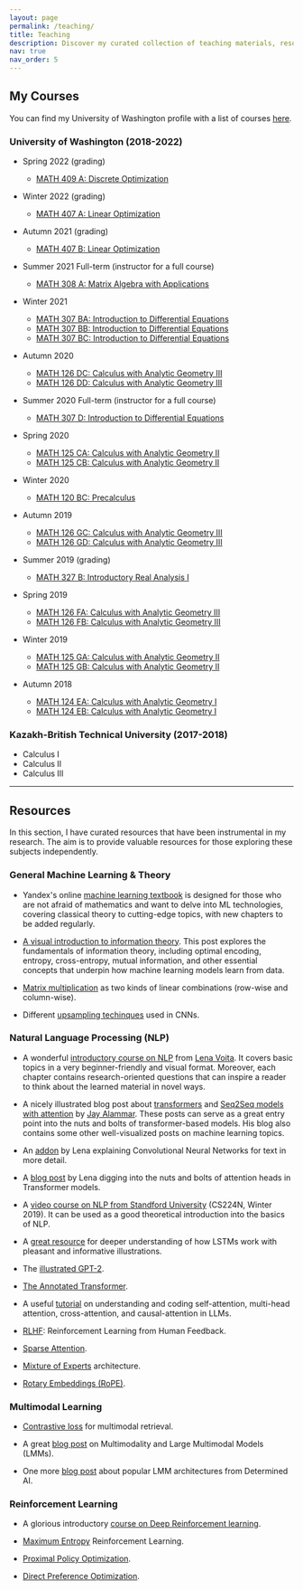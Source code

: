 ```yaml
---
layout: page
permalink: /teaching/
title: Teaching
description: Discover my curated collection of teaching materials, resources, and expert tips, drawn from my university studies, teaching experience, and professional expertise. Empower your learning and growth with valuable insights and practical tools
nav: true
nav_order: 5
---
```


## My Courses

You can find my University of Washington profile with a list of courses [here](https://math.washington.edu/people/ravil-mussabayev).

### University of Washington (2018-2022)

- Spring 2022 (grading)
  - [MATH 409 A: Discrete Optimization](https://math.washington.edu/courses/2022/spring/math/409/a)  

- Winter 2022 (grading)
  - [MATH 407 A: Linear Optimization](https://math.washington.edu/courses/2022/winter/math/407/a) 

- Autumn 2021 (grading)
  - [MATH 407 B: Linear Optimization](https://math.washington.edu/courses/2021/autumn/math/407/b)

- Summer 2021 Full-term (instructor for a full course)
  - [MATH 308 A: Matrix Algebra with Applications](https://math.washington.edu/courses/2021/summer/math/308/a)

- Winter 2021
  - [MATH 307 BA: Introduction to Differential Equations](https://math.washington.edu/courses/2021/winter/math/307/ba)
  - [MATH 307 BB: Introduction to Differential Equations](https://math.washington.edu/courses/2021/winter/math/307/bb)
  - [MATH 307 BC: Introduction to Differential Equations](https://math.washington.edu/courses/2021/winter/math/307/bc)

- Autumn 2020
  - [MATH 126 DC: Calculus with Analytic Geometry III](https://math.washington.edu/courses/2020/autumn/math/126/dc)
  - [MATH 126 DD: Calculus with Analytic Geometry III](https://math.washington.edu/courses/2020/autumn/math/126/dd)

- Summer 2020 Full-term (instructor for a full course)
  - [MATH 307 D: Introduction to Differential Equations](https://math.washington.edu/courses/2020/summer/math/307/d)

- Spring 2020
  - [MATH 125 CA: Calculus with Analytic Geometry II](https://math.washington.edu/courses/2020/spring/math/125/ca)
  - [MATH 125 CB: Calculus with Analytic Geometry II](https://math.washington.edu/courses/2020/spring/math/125/cb)

- Winter 2020
  - [MATH 120 BC: Precalculus](https://math.washington.edu/courses/2020/winter/math/120/bc)

- Autumn 2019
  - [MATH 126 GC: Calculus with Analytic Geometry III](https://math.washington.edu/courses/2019/autumn/math/126/gc)
  - [MATH 126 GD: Calculus with Analytic Geometry III](https://math.washington.edu/courses/2019/autumn/math/126/gd)

- Summer 2019 (grading)
  - [MATH 327 B: Introductory Real Analysis I](https://math.washington.edu/courses/2019/summer/math/327/b)

- Spring 2019 
  - [MATH 126 FA: Calculus with Analytic Geometry III](https://math.washington.edu/courses/2019/spring/math/126/fa)
  - [MATH 126 FB: Calculus with Analytic Geometry III](https://math.washington.edu/courses/2019/spring/math/126/fb)

- Winter 2019
  - [MATH 125 GA: Calculus with Analytic Geometry II](https://math.washington.edu/courses/2019/winter/math/125/ga)
  - [MATH 125 GB: Calculus with Analytic Geometry II](https://math.washington.edu/courses/2019/winter/math/125/gb)

- Autumn 2018
  - [MATH 124 EA: Calculus with Analytic Geometry I](https://math.washington.edu/courses/2018/autumn/math/124/ea)
  - [MATH 124 EB: Calculus with Analytic Geometry I](https://math.washington.edu/courses/2018/autumn/math/124/eb)

### Kazakh-British Technical University (2017-2018)

- Calculus I
- Calculus II
- Calculus III

---

## Resources

In this section, I have curated resources that have been instrumental in my research. The aim is to provide valuable resources for those exploring these subjects independently.

### General Machine Learning & Theory

- Yandex's online [machine learning textbook](https://education.yandex.ru/handbook/ml) is designed for those who are not afraid of mathematics and want to delve into ML technologies, covering classical theory to cutting-edge topics, with new chapters to be added regularly.

- [A visual introduction to information theory](https://colah.github.io/posts/2015-09-Visual-Information/). This post explores the fundamentals of information theory, including optimal encoding, entropy, cross-entropy, mutual information, and other essential concepts that underpin how machine learning models learn from data.

- [Matrix multiplication](https://eli.thegreenplace.net/2015/visualizing-matrix-multiplication-as-a-linear-combination/) as two kinds of linear combinations (row-wise and column-wise).

- Different [upsampling techinques](https://mriquestions.com/upsampling.html) used in CNNs.

### Natural Language Processing (NLP)

- A wonderful [introductory course on NLP](https://lena-voita.github.io/nlp_course.html) from [Lena Voita](https://lena-voita.github.io/). It covers basic topics in a very beginner-friendly and visual format. Moreover, each chapter contains research-oriented questions that can inspire a reader to think about the learned material in novel ways.

- A nicely illustrated blog post about [transformers](https://jalammar.github.io/illustrated-transformer/) and [Seq2Seq models with attention](https://jalammar.github.io/visualizing-neural-machine-translation-mechanics-of-seq2seq-models-with-attention/) by [Jay Alammar](https://jalammar.github.io/). These posts can serve as a great entry point into the nuts and bolts of transformer-based models. His blog also contains some other well-visualized posts on machine learning topics.

- An [addon](https://lena-voita.github.io/nlp_course/models/convolutional.html) by Lena explaining Convolutional Neural Networks for text in more detail.

- A [blog post](https://lena-voita.github.io/posts/acl19_heads.html) by Lena digging into the nuts and bolts of attention heads in Transformer models.

- A [video course on NLP from Standford University](https://youtu.be/8rXD5-xhemo) (CS224N, Winter 2019). It can be used as a good theoretical introduction into the basics of NLP.

- A [great resource](https://colah.github.io/posts/2015-08-Understanding-LSTMs/) for deeper understanding of how LSTMs work with pleasant and informative illustrations.

- The [illustrated GPT-2](https://jalammar.github.io/illustrated-gpt2/).

- [The Annotated Transformer](http://nlp.seas.harvard.edu/annotated-transformer/).

- A useful [tutorial](https://magazine.sebastianraschka.com/p/understanding-and-coding-self-attention#%C2%A7cross-attention) on understanding and coding self-attention, multi-head attention, cross-attention, and causal-attention in LLMs.

- [RLHF](https://huyenchip.com/2023/05/02/rlhf.html): Reinforcement Learning from Human Feedback.

- [Sparse Attention](https://arxiv.org/pdf/1904.10509v1).

- [Mixture of Experts](https://huggingface.co/blog/moe) architecture.

- [Rotary Embeddings (RoPE)](https://blog.eleuther.ai/rotary-embeddings/).

### Multimodal Learning

- [Contrastive loss](https://gombru.github.io/2019/04/03/ranking_loss/) for multimodal retrieval.

- A great [blog post](https://huyenchip.com/2023/10/10/multimodal.html) on Multimodality and Large Multimodal Models (LMMs).

- One more [blog post](https://www.determined.ai/blog/multimodal-llms) about popular LMM architectures from Determined AI.

### Reinforcement Learning

- A glorious introductory [course on Deep Reinforcement learning](https://huggingface.co/learn/deep-rl-course/unit0/introduction).

- [Maximum Entropy](https://awjuliani.medium.com/maximum-entropy-policies-in-reinforcement-learning-everyday-life-f5a1cc18d32d) Reinforcement Learning.

- [Proximal Policy Optimization](https://arxiv.org/abs/1707.06347).

- [Direct Preference Optimization](https://arxiv.org/abs/2305.18290).